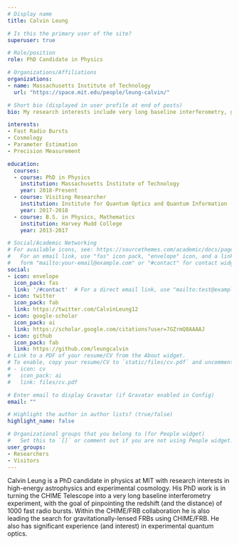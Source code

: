 ```yaml
---
# Display name
title: Calvin Leung

# Is this the primary user of the site?
superuser: true

# Role/position
role: PhD Candidate in Physics

# Organizations/Affiliations
organizations:
- name: Massachusetts Institute of Technology
  url: "https://space.mit.edu/people/leung-calvin/"

# Short bio (displayed in user profile at end of posts)
bio: My research interests include very long baseline interferometry, gravitational lensing, and anything that can be solved with a Fourier Transform.

interests:
- Fast Radio Bursts
- Cosmology
- Parameter Estimation
- Precision Measurement

education:
  courses:
  - course: PhD in Physics
    institution: Massachusetts Institute of Technology
    year: 2018-Present
  - course: Visiting Researcher 
    institution: Institute for Quantum Optics and Quantum Information (IQOQI) Vienna
    year: 2017-2018
  - course: B.S. in Physics, Mathematics
    institution: Harvey Mudd College
    year: 2013-2017

# Social/Academic Networking
# For available icons, see: https://sourcethemes.com/academic/docs/page-builder/#icons
#   For an email link, use "fas" icon pack, "envelope" icon, and a link in the
#   form "mailto:your-email@example.com" or "#contact" for contact widget.
social:
- icon: envelope
  icon_pack: fas
  link: '/#contact'  # For a direct email link, use "mailto:test@example.org".
- icon: twitter
  icon_pack: fab
  link: https://twitter.com/CalvinLeung12
- icon: google-scholar
  icon_pack: ai
  link: https://scholar.google.com/citations?user=7GZrmQ8AAAAJ
- icon: github
  icon_pack: fab
  link: https://github.com/leungcalvin
# Link to a PDF of your resume/CV from the About widget.
# To enable, copy your resume/CV to `static/files/cv.pdf` and uncomment the lines below.
# - icon: cv
#   icon_pack: ai
#   link: files/cv.pdf

# Enter email to display Gravatar (if Gravatar enabled in Config)
email: ""

# Highlight the author in author lists? (true/false)
highlight_name: false

# Organizational groups that you belong to (for People widget)
#   Set this to `[]` or comment out if you are not using People widget.
user_groups:
- Researchers
- Visitors
---
```


Calvin Leung is a PhD candidate in physics at MIT with research interests in high-energy astrophysics and experimental cosmology. His PhD work is in turning the CHIME Telescope into a very long baseline interferometry experiment, with the goal of pinpointing the redshift (and the distance) of 1000 fast radio bursts. Within the CHIME/FRB collaboration he is also leading the search for gravitationally-lensed FRBs using CHIME/FRB. He also has significant experience (and interest) in experimental quantum optics.

